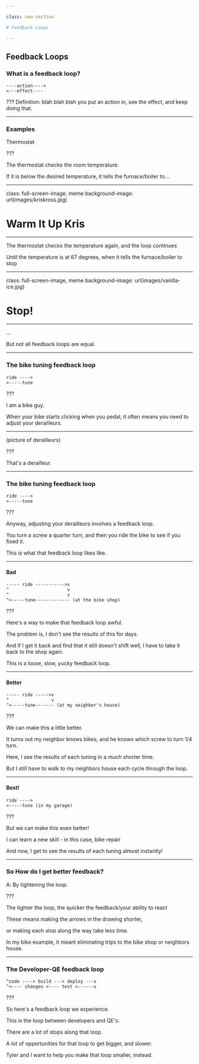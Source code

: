 ```yaml
---

class: new-section

# Feedback Loops

---
```


## Feedback Loops

### What is a feedback loop?

```
----action---->
<---effect----
```

???
Definition: blah blah blah you put an action in, see the effect, and keep doing that.

---

### Examples

Thermostat

???

The thermostat checks the room temperature.

If it is below the desired temperature, it tells the furnace/boiler to... 

---
class: full-screen-image, meme
background-image: url(images/kriskross.jpg)

# Warm It Up Kris
---

The thermostat checks the temperature again, and the loop continues

Until the temperature is at 67 degrees, when it tells the furnace/boiler to stop

---
class: full-screen-image, meme
background-image: url(images/vanilla-ice.jpg)

# Stop! 

---

...

But not all feedback loops are equal. 

---

### The bike tuning feedback loop

```
ride ----> 
<-----tune
```

???

I am a bike guy. 

When your bike starts clicking when you pedal, it often means you need to adjust your derailleurs.
 
---

(picture of derailleurs)

???

That's a derailleur.

---

### The bike tuning feedback loop

```
ride ----> 
<-----tune
```

???

Anyway, adjusting your derailleurs involves a feedback loop. 

You turn a screw a quarter turn, and then you ride the bike to see if you fixed it.

This is what that feedback loop likes like.
 
---

#### Bad

```
----- ride ----------->v 
^                      v
^                      v
^<-----tune------------- (at the bike shop)
```

???

Here's a way to make that feedback loop awful.

The problem is, I don't see the results of this for days.

And if I get it back and find that it still doesn't shift well, I have to take it back to the shop again.

This is a loose, slow, yucky feedback loop.

---

#### Better

```
----- ride ----->v 
^                v
^<-----tune------- (at my neighbor's house)
```

???

We can make this a little better.

It turns out my neighbor knows bikes, and he knows which screw to turn 1/4 turn. 

Here, I see the results of each tuning in a much shorter time.

But I still have to walk to my neighbors house each cycle through the loop. 

---

#### Best!

```
ride ----> 
<-----tune (in my garage)
```

???

But we can make this even better!

I can learn a new skill - in this case, bike repair

And now, I get to see the results of each tuning almost instantly!

---

### So How do I get better feedback?

A: By tightening the loop.

???

The tighter the loop, the quicker the feedback/your ability to react

These means making the arrows in the drawing shorter,

or making each stop along the way take less time.

In my bike example, it meant eliminating trips to the bike shop or neighbors house.

---

### The Developer-QE feedback loop

```
^code ----> build ---> deploy ---v
^<---- changes <---- test <------v
```

???

So here's a feedback loop we experience.

This is the loop between developers and QE's.

There are a lot of stops along that loop.

A lot of opportunities for that loop to get bigger, and slower.

Tyler and I want to help you make that loop smaller, instead.
